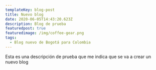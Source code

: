 ```yaml
---
templateKey: blog-post
title: Nuevo blog
date: 2020-06-05T14:43:20.623Z
description: Blog de prueba
featuredpost: true
featuredimage: /img/coffee-gear.png
tags:
  - Blog nuevo de Bogotá para Colombia
---
```

Esta es una descripción de prueba que me indica que se va a crear un nuevo blog